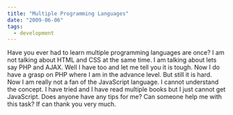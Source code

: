```yaml
---
title: "Multiple Programming Languages"
date: "2009-06-06"
tags:
  - development
---
```


Have you ever had to learn multiple programming languages are once? I am not talking about HTML and CSS at the same time. I am talking about lets say PHP and AJAX. Well I have too and let me tell you it is tough. Now I do have a grasp on PHP where I am in the advance level. But still it is hard. Now I am really not a fan of the JavaScript language. I cannot understand the concept. I have tried and I have read multiple books but I just cannot get JavaScript. Does anyone have any tips for me? Can someone help me with this task? If can thank you very much.
